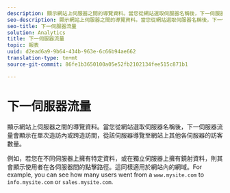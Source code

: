 ```yaml
---
description: 顯示網站上伺服器之間的導覽資料。當您從網站選取伺服器名稱後，下一伺服器流量會顯示在單次造訪內或跨造訪間，從該伺服器導覽至網站上其他各伺服器的訪客數量。
seo-description: 顯示網站上伺服器之間的導覽資料。當您從網站選取伺服器名稱後，下一伺服器流量會顯示在單次造訪內或跨造訪間，從該伺服器導覽至網站上其他各伺服器的訪客數量。
seo-title: 下一伺服器流量
solution: Analytics
title: 下一伺服器流量
topic: 報表
uuid: d2ead6a9-9b64-434b-963e-6c66b94ae662
translation-type: tm+mt
source-git-commit: 86fe1b3650100a05e52fb2102134fee515c871b1

---
```



# 下一伺服器流量

顯示網站上伺服器之間的導覽資料。當您從網站選取伺服器名稱後，下一伺服器流量會顯示在單次造訪內或跨造訪間，從該伺服器導覽至網站上其他各伺服器的訪客數量。

例如，若您在不同伺服器上擁有特定資料，或在獨立伺服器上擁有鏡射資料，則其會顯示使用者在各伺服器間的點擊路徑。這同樣適用於網站內的網域。For example, you can see how many users went from a `www.mysite.com` to `info.mysite.com` or `sales.mysite.com`.
